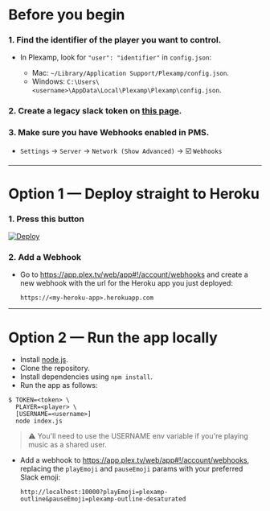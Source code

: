 # Before you begin

### 1. Find the identifier of the player you want to control.
- In Plexamp, look for `"user": "identifier"` in `config.json`:

   - Mac: `~/Library/Application Support/Plexamp/config.json`.
   - Windows: `C:\Users\<username>\AppData\Local\Plexamp\Plexamp\config.json`.

### 2. Create a legacy slack token on [this page](https://api.slack.com/custom-integrations/legacy-tokens).

### 3. Make sure you have Webhooks enabled in PMS.  
- `Settings` → `Server` → `Network (Show Advanced)` → ☑️ `Webhooks`

---

# Option 1 — Deploy straight to Heroku

### 1. Press this button
[![Deploy](https://www.herokucdn.com/deploy/button.svg)](https://heroku.com/deploy)

### 2. Add a Webhook
- Go to https://app.plex.tv/web/app#!/account/webhooks and create a new webhook with the url for the Heroku app you just deployed:  

  `https://<my-heroku-app>.herokuapp.com`

---

# Option 2 — Run the app locally

- Install [node.js](https://nodejs.org/en/).
- Clone the repository.
- Install dependencies using `npm install`.
- Run the app as follows:
```
$ TOKEN=<token> \
  PLAYER=<player> \
  [USERNAME=<username>]
  node index.js
```

> ⚠️ You'll need to use the USERNAME env variable if you're playing music as a shared user.

- Add a webhook to https://app.plex.tv/web/app#!/account/webhooks, replacing the `playEmoji` and `pauseEmoji` params with your preferred Slack emoji:

  `http://localhost:10000?playEmoji=plexamp-outline&pauseEmoji=plexamp-outline-desaturated`
